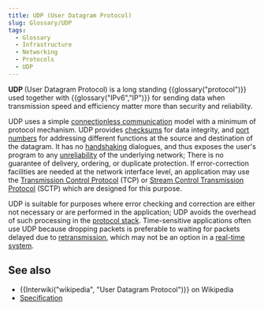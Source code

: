 ```yaml
---
title: UDP (User Datagram Protocol)
slug: Glossary/UDP
tags:
  - Glossary
  - Infrastructure
  - Networking
  - Protocols
  - UDP
---
```

<p><strong>UDP </strong>(User Datagram Protocol) is a long standing {{glossary("protocol")}} used together with {{glossary("IPv6","IP")}} for sending data when transmission speed and efficiency matter more than security and reliability.</p>

<p>UDP uses a simple <a href="https://en.wikipedia.org/wiki/Connectionless_communication" title="Connectionless communication">connectionless communication</a> model with a minimum of protocol mechanism. UDP provides <a href="https://en.wikipedia.org/wiki/Checksum">checksums</a> for data integrity, and <a class="mw-redirect" href="https://en.wikipedia.org/wiki/Port_numbers" title="Port numbers">port numbers</a> for addressing different functions at the source and destination of the datagram. It has no <a href="https://en.wikipedia.org/wiki/Handshaking">handshaking</a> dialogues, and thus exposes the user's program to any <a href="https://en.wikipedia.org/wiki/Reliability_(computer_networking)" title="Reliability (computer networking)">unreliability</a> of the underlying network; There is no guarantee of delivery, ordering, or duplicate protection. If error-correction facilities are needed at the network interface level, an application may use the <a href="https://en.wikipedia.org/wiki/Transmission_Control_Protocol" title="Transmission Control Protocol">Transmission Control Protocol</a> (TCP) or <a href="https://en.wikipedia.org/wiki/Stream_Control_Transmission_Protocol" title="Stream Control Transmission Protocol">Stream Control Transmission Protocol</a> (SCTP) which are designed for this purpose.</p>

<p>UDP is suitable for purposes where error checking and correction are either not necessary or are performed in the application; UDP avoids the overhead of such processing in the <a href="https://en.wikipedia.org/wiki/Protocol_stack" title="Protocol stack">protocol stack</a>. Time-sensitive applications often use UDP because dropping packets is preferable to waiting for packets delayed due to <a href="https://en.wikipedia.org/wiki/Retransmission_(data_networks)" title="Retransmission (data networks)">retransmission</a>, which may not be an option in a <a class="mw-redirect" href="https://en.wikipedia.org/wiki/Real-time_system" title="Real-time system">real-time system</a>.</p>

<h2 id="see_also">See also</h2>

<ul>
 <li>{{Interwiki("wikipedia", "User Datagram Protocol")}} on Wikipedia</li>
 <li><a href="https://datatracker.ietf.org/doc/html/rfc768">Specification</a></li>
</ul>

